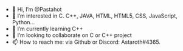 - 👋 Hi, I’m @Pastahot
- 👀 I’m interested in C. C++, JAVA, HTML, HTML5, CSS, JavaScript, Python...
- 🌱 I’m currently learning C++
- 💞️ I’m looking to collaborate on C or C++ project
- 📫 How to reach me: via Github or Discord: Astaroth#4365.

<!---
Pastahot/Pastahot is a ✨ special ✨ repository because its `README.md` (this file) appears on your GitHub profile.
You can click the Preview link to take a look at your changes.
--->
